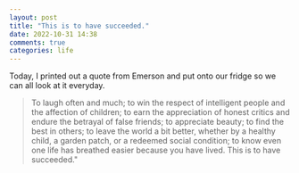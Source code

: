 ```yaml
---
layout: post
title: "This is to have succeeded."
date: 2022-10-31 14:38
comments: true
categories: life
---
```


Today, I printed out a quote from Emerson and put onto our fridge 
so we can all look at it everyday.

> To laugh often and much; to win the respect of intelligent people and
> the affection of children; to earn the appreciation of honest critics
> and endure the betrayal of false friends; to appreciate beauty; to
> find the best in others; to leave the world a bit better, whether by a
> healthy child, a garden patch, or a redeemed social condition; to know
> even one life has breathed easier because you have lived. This is to
> have succeeded."
